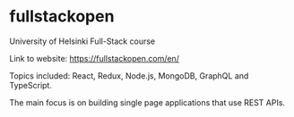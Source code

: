 # fullstackopen
University of Helsinki Full-Stack course

Link to website: https://fullstackopen.com/en/

Topics included: React, Redux, Node.js, MongoDB, GraphQL and TypeScript.

The main focus is on building single page applications that use REST APIs.
